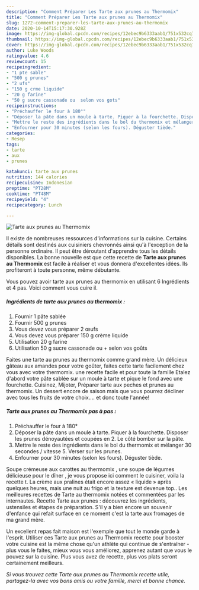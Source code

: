 ```yaml
---
description: "Comment Préparer Les Tarte aux prunes au Thermomix"
title: "Comment Préparer Les Tarte aux prunes au Thermomix"
slug: 1272-comment-preparer-les-tarte-aux-prunes-au-thermomix
date: 2020-10-14T15:17:30.928Z
image: https://img-global.cpcdn.com/recipes/12ebec9b6333aab1/751x532cq70/tarte-aux-prunes-au-thermomix-photo-principale-de-la-recette.jpg
thumbnail: https://img-global.cpcdn.com/recipes/12ebec9b6333aab1/751x532cq70/tarte-aux-prunes-au-thermomix-photo-principale-de-la-recette.jpg
cover: https://img-global.cpcdn.com/recipes/12ebec9b6333aab1/751x532cq70/tarte-aux-prunes-au-thermomix-photo-principale-de-la-recette.jpg
author: Luke Woods
ratingvalue: 4.6
reviewcount: 15
recipeingredient:
- "1 pte sable"
- "500 g prunes"
- "2 ufs"
- "150 g crme liquide"
- "20 g farine"
- "50 g sucre cassonade ou  selon vos gots"
recipeinstructions:
- "Préchauffer le four à 180°"
- "Déposer la pâte dans un moule à tarte. Piquer à la fourchette. Disposer les prunes dénoyautées et coupées en 2. Le côté bomber sur la pâte."
- "Mettre le reste des ingrédients dans le bol du thermomix et mélanger 30 secondes / vitesse 5. Verser sur les prunes."
- "Enfourner pour 30 minutes (selon les fours). Déguster tiède."
categories:
- Resep
tags:
- tarte
- aux
- prunes

katakunci: tarte aux prunes 
nutrition: 144 calories
recipecuisine: Indonesian
preptime: "PT28M"
cooktime: "PT48M"
recipeyield: "4"
recipecategory: Lunch

---
```



![Tarte aux prunes au Thermomix](https://img-global.cpcdn.com/recipes/12ebec9b6333aab1/751x532cq70/tarte-aux-prunes-au-thermomix-photo-principale-de-la-recette.jpg)

Il existe de nombreuses ressources d'informations sur la cuisine. Certains détails sont destinés aux cuisiniers chevronnés ainsi qu'à l'exception de la personne ordinaire. Il peut être déroutant d'apprendre tous les détails disponibles. La bonne nouvelle est que cette recette de <strong> Tarte aux prunes au Thermomix </strong> est facile à réaliser et vous donnera d'excellentes idées. Ils profiteront à toute personne, même débutante.

<!--inarticleads1-->

Vous pouvez avoir tarte aux prunes au thermomix en utilisant 6 Ingrédients et 4 pas. Voici comment vous cuire il.

##### Ingrédients de tarte aux prunes au thermomix :

1. Fournir 1 pâte sablée
1. Fournir 500 g prunes
1. Vous devez vous préparer 2 œufs
1. Vous devez vous préparer 150 g crème liquide
1. Utilisation 20 g farine
1. Utilisation 50 g sucre cassonade ou + selon vos goûts


Faites une tarte au prunes au thermomix comme grand mère. Un délicieux gâteau aux amandes pour votre goûter, faites cette tarte facilement chez vous avec votre thermomix. une recette facile et pour toute la famille Etalez d&#39;abord votre pâte sablée sur un moule à tarte et pique le fond avec une fourchette. Cuisinez, Mijoter, Préparer tarte aux peches et prunes au thermomix. Un dessert encore de saison mais que vous pourrez décliner avec tous les fruits de votre choix…. et donc toute l&#39;année! 

<!--inarticleads2-->

##### Tarte aux prunes au Thermomix pas à pas :

1. Préchauffer le four à 180°
1. Déposer la pâte dans un moule à tarte. Piquer à la fourchette. Disposer les prunes dénoyautées et coupées en 2. Le côté bomber sur la pâte.
1. Mettre le reste des ingrédients dans le bol du thermomix et mélanger 30 secondes / vitesse 5. Verser sur les prunes.
1. Enfourner pour 30 minutes (selon les fours). Déguster tiède.


Soupe crémeuse aux carottes au thermomix , une soupe de légumes délicieuse pour le dîner , je vous propose ici comment le cuisiner, voila la recette t. La crème aux pralines était encore assez « liquide » après quelques heures, mais une nuit au frigo et la texture est devenue top.. Les meilleures recettes de Tarte au thermomix notées et commentées par les internautes. Recette Tarte aux prunes : découvrez les ingrédients, ustensiles et étapes de préparation. S&#39;il y a bien encore un souvenir d&#39;enfance qui refait surface en ce moment c&#39;est la tarte aux fromages de ma grand mère. 

<!--inarticleads1-->

<p>
Un excellent repas fait maison est l'exemple que tout le monde garde à l'esprit. Utiliser ces Tarte aux prunes au Thermomix recette pour booster votre cuisine est la même chose qu'un athlète qui continue de s'entraîner - plus vous le faites, mieux vous vous améliorez, apprenez autant que vous le pouvez sur la cuisine. Plus vous avez de recette, plus vos plats seront certainement meilleurs.
</p>

<p>
<i>Si vous trouvez cette Tarte aux prunes au Thermomix recette utile, partagez-la avec vos bons amis ou votre famille, merci et bonne chance.</i>
</p>

